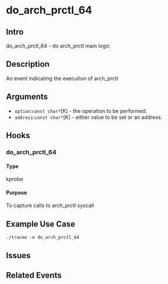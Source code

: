 # do_arch_prctl_64

## Intro
do_arch_prctl_64 - do arch_prctl main logic

## Description
An event indicating the execution of arch_prctl

## Arguments
* `option`:`const char*`[K] - the operation to be performed.
* `address`:`const char*`[K] - either value to be set or an address.

## Hooks
### do_arch_prctl_64

#### Type

kprobe

#### Purpose

To capture calls to arch_prctl syscall

## Example Use Case

```console
./tracee -e do_arch_prctl_64
```

## Issues

## Related Events

